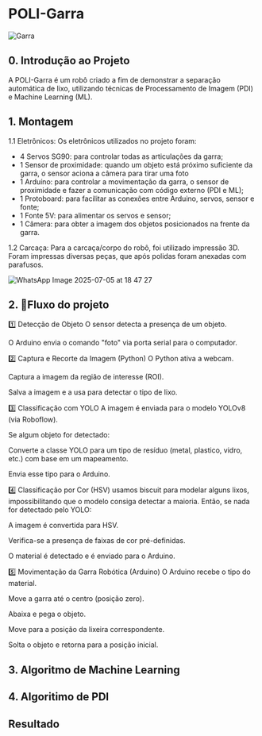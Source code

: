# POLI-Garra
![Garra](https://github.com/user-attachments/assets/679e970a-3752-485f-bd0b-28b5819ce4d1)
## 0. Introdução ao Projeto
A POLI-Garra é um robô criado a fim de demonstrar a separação automática de lixo, utilizando técnicas de Processamento de Imagem (PDI) e Machine Learning (ML).

## 1. Montagem
  1.1 Eletrônicos:
  Os eletrônicos utilizados no projeto foram:
  * 4 Servos SG90: para controlar todas as articulações da garra;
  * 1 Sensor de proximidade: quando um objeto está próximo suficiente da garra, o sensor aciona a câmera para tirar uma foto 
  * 1 Arduíno: para controlar a movimentação da garra, o sensor de proximidade e fazer a comunicação com código externo (PDI e ML);
  * 1 Protoboard: para facilitar as conexões entre Arduino, servos, sensor e fonte;
  * 1 Fonte 5V: para alimentar os servos e sensor;
  * 1 Câmera: para obter a imagem dos objetos posicionados na frente da garra.

  1.2 Carcaça:
  Para a carcaça/corpo do robô, foi utilizado impressão 3D. Foram impressas diversas peças, que após polidas foram anexadas com parafusos.
  
  

![WhatsApp Image 2025-07-05 at 18 47 27](https://github.com/user-attachments/assets/13d94890-0e48-4db9-969a-ca378475deeb)

## 2. 🔁Fluxo do projeto
1️⃣ Detecção de Objeto
O sensor detecta a presença de um objeto.

O Arduino envia o comando "foto" via porta serial para o computador.

2️⃣ Captura e Recorte da Imagem (Python)
O Python ativa a webcam.

Captura a imagem da região de interesse (ROI).

Salva a imagem e a usa para detectar o tipo de lixo.

3️⃣ Classificação com YOLO 
A imagem é enviada para o modelo YOLOv8 (via Roboflow).

Se algum objeto for detectado:

Converte a classe YOLO para um tipo de resíduo (metal, plastico, vidro, etc.) com base em um mapeamento.

Envia esse tipo para o Arduino.

4️⃣ Classificação por Cor (HSV)
 usamos biscuit para modelar alguns lixos, impossibilitando que o modelo consiga detectar a maioria.
Então, se nada for detectado pelo YOLO:

A imagem é convertida para HSV.

Verifica-se a presença de faixas de cor pré-definidas.

O material é detectado e é enviado para o Arduino.

5️⃣ Movimentação da Garra Robótica (Arduino)
O Arduino recebe o tipo do material.

Move a garra até o centro (posição zero).

Abaixa e pega o objeto.

Move para a posição da lixeira correspondente.

Solta o objeto e retorna para a posição inicial.

## 3. Algoritmo de Machine Learning


## 4. Algoritimo de PDI


## Resultado

